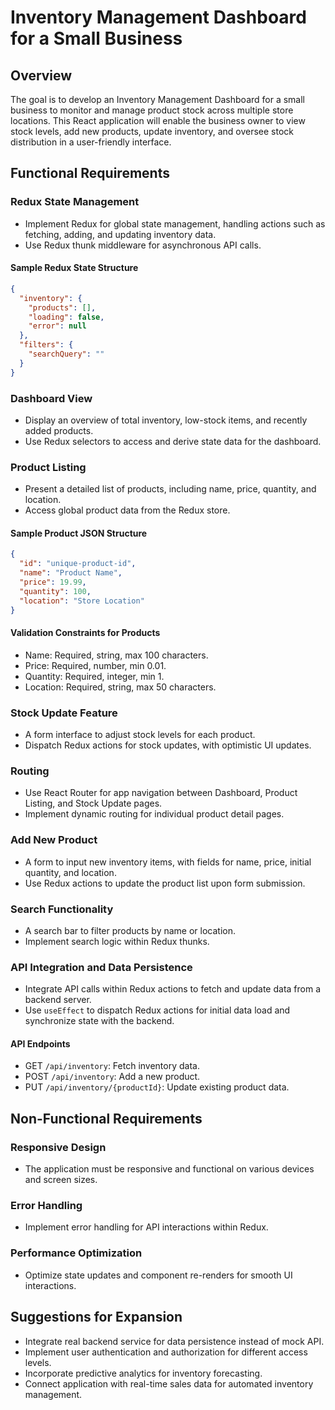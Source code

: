 
# Inventory Management Dashboard for a Small Business

## Overview

The goal is to develop an Inventory Management Dashboard for a small business to monitor and manage product stock across multiple store locations. This React application will enable the business owner to view stock levels, add new products, update inventory, and oversee stock distribution in a user-friendly interface.

## Functional Requirements

### Redux State Management

- Implement Redux for global state management, handling actions such as fetching, adding, and updating inventory data.
- Use Redux thunk middleware for asynchronous API calls.

#### Sample Redux State Structure

```json
{
  "inventory": {
    "products": [],
    "loading": false,
    "error": null
  },
  "filters": {
    "searchQuery": ""
  }
}
```

### Dashboard View

- Display an overview of total inventory, low-stock items, and recently added products.
- Use Redux selectors to access and derive state data for the dashboard.

### Product Listing

- Present a detailed list of products, including name, price, quantity, and location.
- Access global product data from the Redux store.

#### Sample Product JSON Structure

```json
{
  "id": "unique-product-id",
  "name": "Product Name",
  "price": 19.99,
  "quantity": 100,
  "location": "Store Location"
}
```

#### Validation Constraints for Products

- Name: Required, string, max 100 characters.
- Price: Required, number, min 0.01.
- Quantity: Required, integer, min 1.
- Location: Required, string, max 50 characters.

### Stock Update Feature

- A form interface to adjust stock levels for each product.
- Dispatch Redux actions for stock updates, with optimistic UI updates.

### Routing

- Use React Router for app navigation between Dashboard, Product Listing, and Stock Update pages.
- Implement dynamic routing for individual product detail pages.

### Add New Product

- A form to input new inventory items, with fields for name, price, initial quantity, and location.
- Use Redux actions to update the product list upon form submission.

### Search Functionality

- A search bar to filter products by name or location.
- Implement search logic within Redux thunks.

### API Integration and Data Persistence

- Integrate API calls within Redux actions to fetch and update data from a backend server.
- Use `useEffect` to dispatch Redux actions for initial data load and synchronize state with the backend.

#### API Endpoints

- GET `/api/inventory`: Fetch inventory data.
- POST `/api/inventory`: Add a new product.
- PUT `/api/inventory/{productId}`: Update existing product data.

## Non-Functional Requirements

### Responsive Design

- The application must be responsive and functional on various devices and screen sizes.

### Error Handling

- Implement error handling for API interactions within Redux.

### Performance Optimization

- Optimize state updates and component re-renders for smooth UI interactions.

## Suggestions for Expansion

- Integrate real backend service for data persistence instead of mock API.
- Implement user authentication and authorization for different access levels.
- Incorporate predictive analytics for inventory forecasting.
- Connect application with real-time sales data for automated inventory management.
